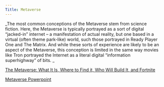 ```yaml
---
Title: Metaverse
---
```


_The most common conceptions of the Metaverse stem from science fiction. Here, the Metaverse is typically portrayed as a sort of digital “jacked-in” internet – a manifestation of actual reality, but one based in a virtual (often theme park-like) world, such those portrayed in Ready Player One and The Matrix. And while these sorts of experience are likely to be an aspect of the Metaverse, this conception is limited in the same way movies like Tron portrayed the Internet as a literal digital “information superhighway” of bits. _

[The Metaverse: What It Is, Where to Find it, Who Will Build It, and Fortnite](https://www.matthewball.vc/all/themetaverse)

[Metaverse Powerpoint](https://projector.com/story/9e144b85-e2bb-4ba4-89f2-08bf5d4994dc?scene=43cef51)
